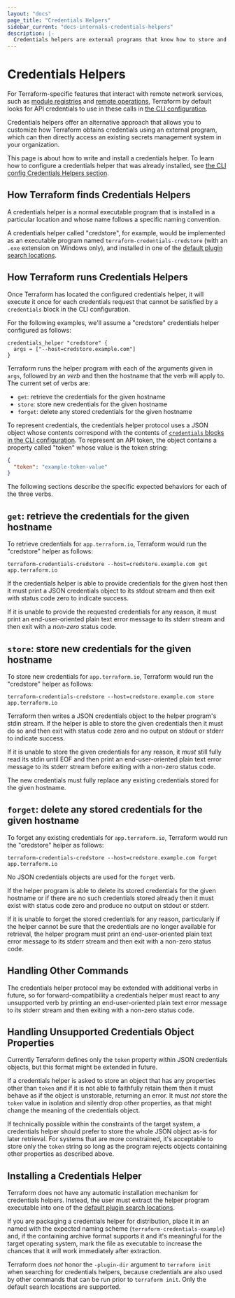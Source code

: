 ```yaml
---
layout: "docs"
page_title: "Credentials Helpers"
sidebar_current: "docs-internals-credentials-helpers"
description: |-
  Credentials helpers are external programs that know how to store and retrieve API tokens for remote Terraform services.
---
```


# Credentials Helpers

For Terraform-specific features that interact with remote network services,
such as [module registries](/docs/registry/) and
[remote operations](/docs/cloud/run/cli.html), Terraform by default looks for
API credentials to use in these calls in
[the CLI configuration](/docs/commands/cli-config.html).

Credentials helpers offer an alternative approach that allows you to customize
how Terraform obtains credentials using an external program, which can then
directly access an existing secrets management system in your organization.

This page is about how to write and install a credentials helper. To learn
how to configure a credentials helper that was already installed, see
[the CLI config Credentials Helpers section](/docs/commands/cli-config.html#credentials-helpers).

## How Terraform finds Credentials Helpers

A credentials helper is a normal executable program that is installed in a
particular location and whose name follows a specific naming convention.

A credentials helper called "credstore", for example, would be implemented as
an executable program named `terraform-credentials-credstore` (with an `.exe`
extension on Windows only), and installed in one of the
[default plugin search locations](/docs/extend/how-terraform-works.html#plugin-locations).

## How Terraform runs Credentials Helpers

Once Terraform has located the configured credentials helper, it will execute
it once for each credentials request that cannot be satisfied by a `credentials`
block in the CLI configuration.

For the following examples, we'll assume a "credstore" credentials helper
configured as follows:

```
credentials_helper "credstore" {
  args = ["--host=credstore.example.com"]
}
```

Terraform runs the helper program with each of the arguments given in `args`,
followed by an _verb_ and then the hostname that the verb will apply to.
The current set of verbs are:

* `get`: retrieve the credentials for the given hostname
* `store`: store new credentials for the given hostname
* `forget`: delete any stored credentials for the given hostname

To represent credentials, the credentials helper protocol uses a JSON object
whose contents correspond with the contents of
[`credentials` blocks in the CLI configuration](/docs/commands/cli-config.html#credentials).
To represent an API token, the object contains a property called "token" whose
value is the token string:

```json
{
  "token": "example-token-value"
}
```

The following sections describe the specific expected behaviors for each of the
three verbs.

## `get`: retrieve the credentials for the given hostname

To retrieve credentials for `app.terraform.io`, Terraform would run the
"credstore" helper as follows:

```
terraform-credentials-credstore --host=credstore.example.com get app.terraform.io
```

If the credentials helper is able to provide credentials for the given host
then it must print a JSON credentials object to its stdout stream and then
exit with status code zero to indicate success.

If it is unable to provide the requested credentials for any reason, it must
print an end-user-oriented plain text error message to its stderr stream and
then exit with a _non-zero_ status code.

## `store`: store new credentials for the given hostname

To store new credentials for `app.terraform.io`, Terraform would run the
"credstore" helper as follows:

```
terraform-credentials-credstore --host=credstore.example.com store app.terraform.io
```

Terraform then writes a JSON credentials object to the helper program's stdin
stream. If the helper is able to store the given credentials then it must do
so and then exit with status code zero and no output on stdout or stderr to
indicate success.

If it is unable to store the given credentials for any reason, it _must_ still
fully read its stdin until EOF and then print an end-user-oriented plain text
error message to its stderr stream before exiting with a non-zero status
code.

The new credentials must fully replace any existing credentials stored for the
given hostname.

## `forget`: delete any stored credentials for the given hostname

To forget any existing credentials for `app.terraform.io`, Terraform would run
the "credstore" helper as follows:

```
terraform-credentials-credstore --host=credstore.example.com forget app.terraform.io
```

No JSON credentials objects are used for the `forget` verb.

If the helper program is able to delete its stored credentials for the given
hostname or if there are no such credentials stored already then it must
exist with status code zero and produce no output on stdout or stderr.

If it is unable to forget the stored credentials for any reason, particularly
if the helper cannot be sure that the credentials are no longer available for
retrieval, the helper program must print an end-user-oriented plain text error
message to its stderr stream and then exit with a non-zero status code.

## Handling Other Commands

The credentials helper protocol may be extended with additional verbs in future,
so for forward-compatibility a credentials helper must react to any unsupported
verb by printing an end-user-oriented plain text error message to its stderr
stream and then exiting with a non-zero status code.

## Handling Unsupported Credentials Object Properties

Currently Terraform defines only the `token` property within JSON credentials
objects, but this format might be extended in future.

If a credentials helper is asked to store an object that has any properties
other than `token` and if it is not able to faithfully retain them then it
must behave as if the object is unstorable, returning an error. It must _not_
store the `token` value in isolation and silently drop other properties, as
that might change the meaning of the credentials object.

If technically possible within the constraints of the target system, a
credentials helper should prefer to store the whole JSON object as-is for
later retrieval. For systems that are more constrained, it's acceptable to
store only the `token` string so long as the program rejects objects containing
other properties as described above.

## Installing a Credentials Helper

Terraform does not have any automatic installation mechanism for credentials
helpers. Instead, the user must extract the helper program executable into
one of the [default plugin search locations](/docs/extend/how-terraform-works.html#plugin-locations).

If you are packaging a credentials helper for distribution, place it in an
named with the expected naming scheme (`terraform-credentials-example`) and,
if the containing archive format supports it and it's meaningful for the
target operating system, mark the file as executable to increase the chances
that it will work immediately after extraction.

Terraform does _not_ honor the `-plugin-dir` argument to `terraform init` when
searching for credentials helpers, because credentials are also used by other
commands that can be run prior to `terraform init`. Only the default search
locations are supported.
